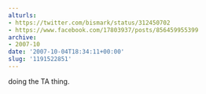 ```yaml
---
alturls:
- https://twitter.com/bismark/status/312450702
- https://www.facebook.com/17803937/posts/856459955399
archive:
- 2007-10
date: '2007-10-04T18:34:11+00:00'
slug: '1191522851'
---
```


doing the TA thing.


